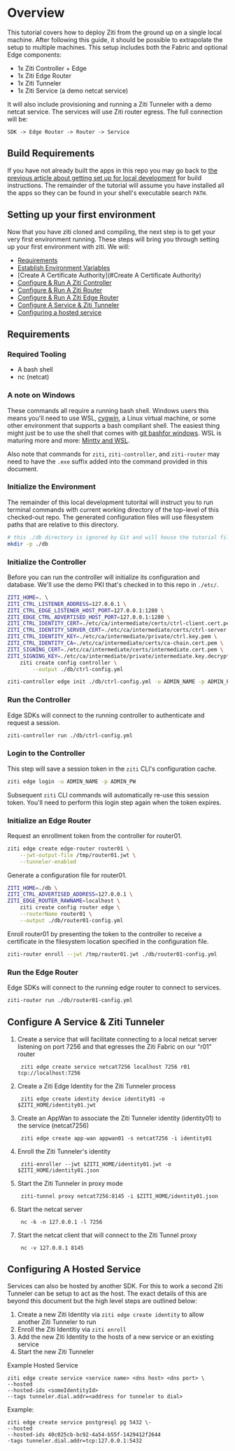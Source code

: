 # Overview

This tutorial covers how to deploy Ziti from the ground up on a single local machine. After following this guide, it
should be possible to extrapolate the setup to multiple machines. This setup includes both the Fabric and optional
Edge components:

- 1x Ziti Controller + Edge
- 1x Ziti Edge Router
- 1x Ziti Tunneler
- 1x Ziti Service (a demo netcat service)

It will also include provisioning and running a Ziti Tunneler with a demo netcat service. The services will use Ziti
router egress.  The full connection will be:

    SDK -> Edge Router -> Router -> Service

## Build Requirements

If you have not already built the apps in this repo you may go back to [the previous article about getting set up for local development](./002-local-dev.md) for build instructions. The remainder of the tutorial will assume you have installed all the apps so they can be found in your shell's executable search `PATH`.

## Setting up your first environment

Now that you have ziti cloned and compiling, the next step is to get your very first
environment running.  These steps will bring you through setting up your first environment
with ziti. We will:

- [Requirements](#Requirements)
- [Establish Environment Variables](#Establish-Environment-Variables)
- [Create A Certificate Authority](#Create A Certificate Authority)
- [Configure & Run A Ziti Controller](#Configure-&-Run-A-Ziti-Controller)
- [Configure & Run A Ziti Router](#Configure-&-Run-A-Ziti-Router)
- [Configure & Run A Ziti Edge Router](#Configure-&-Run-A-Ziti-Edge-Router)
- [Configure A Service & Ziti Tunneler](#Configure-A-Service-&-Ziti-Tunneler)
- [Configuring a hosted service](#Configuring-A-Hosted-Service)

## Requirements

### Required Tooling

- A bash shell
- nc (netcat)

### A note on Windows

These commands all require a running bash shell. Windows users this means you'll need to use
WSL, [cygwin](https://www.cygwin.com/), a Linux virtual machine, or some other environment that supports a bash compliant
shell. The easiest thing might just be to use the shell that comes with [git bashfor windows](https://gitforwindows.org/).
WSL is maturing more and more: [Mintty and WSL](https://github.com/mintty/wsltty).

Also note that commands for `ziti`, `ziti-controller`, and `ziti-router` may need to have the `.exe`
suffix added into the command provided in this document.

### Initialize the Environment

The remainder of this local development tutorital will instruct you to run terminal commands with current working directory of the top-level of this checked-out repo. The generated configuration files will use filesystem paths that are relative to this directory.

```bash
# this ./db directory is ignored by Git and will house the tutorial files
mkdir -p ./db
```

### Initialize the Controller

Before you can run the controller will initialize its configuration and database. We'll use the demo PKI that's checked in to this repo in `./etc/`.

```bash
ZITI_HOME=. \                              
ZITI_CTRL_LISTENER_ADDRESS=127.0.0.1 \
ZITI_CTRL_EDGE_LISTENER_HOST_PORT=127.0.0.1:1280 \
ZITI_EDGE_CTRL_ADVERTISED_HOST_PORT=127.0.0.1:1280 \
ZITI_CTRL_IDENTITY_CERT=./etc/ca/intermediate/certs/ctrl-client.cert.pem \
ZITI_CTRL_IDENTITY_SERVER_CERT=./etc/ca/intermediate/certs/ctrl-server.cert.pem \
ZITI_CTRL_IDENTITY_KEY=./etc/ca/intermediate/private/ctrl.key.pem \
ZITI_CTRL_IDENTITY_CA=./etc/ca/intermediate/certs/ca-chain.cert.pem \
ZITI_SIGNING_CERT=./etc/ca/intermediate/certs/intermediate.cert.pem \
ZITI_SIGNING_KEY=./etc/ca/intermediate/private/intermediate.key.decrypted.pem \
    ziti create config controller \
        --output ./db/ctrl-config.yml
```

```bash
ziti-controller edge init ./db/ctrl-config.yml -u ADMIN_NAME -p ADMIN_PW
```

### Run the Controller

Edge SDKs will connect to the running controller to authenticate and request a session.

```bash
ziti-controller run ./db/ctrl-config.yml
```

### Login to the Controller

This step will save a session token in the `ziti` CLI's configuration cache.

```bash
ziti edge login -u ADMIN_NAME -p ADMIN_PW
```

Subsequent `ziti` CLI commands will automatically re-use this session token. You'll need to perform this login step again when the token expires.

### Initialize an Edge Router

Request an enrollment token from the controller for router01.

```bash
ziti edge create edge-router router01 \
    --jwt-output-file /tmp/router01.jwt \
    --tunneler-enabled
```

Generate a configuration file for router01.

```bash
ZITI_HOME=./db \
ZITI_CTRL_ADVERTISED_ADDRESS=127.0.0.1 \
ZITI_EDGE_ROUTER_RAWNAME=localhost \
    ziti create config router edge \
    --routerName router01 \
    --output ./db/router01-config.yml
```

Enroll router01 by presenting the token to the controller to receive a certificate in the filesystem location specified in the configuration file.

```bash
ziti-router enroll --jwt /tmp/router01.jwt ./db/router01-config.yml
```

### Run the Edge Router

Edge SDKs will connect to the running edge router to connect to services.

```bash
ziti-router run ./db/router01-config.yml
```

## Configure A Service & Ziti Tunneler

1. Create a service that will facilitate connecting to a local netcat server listening on port 7256 and that egresses
the Ziti Fabric on our "r01" router

        ziti edge create service netcat7256 localhost 7256 r01 tcp://localhost:7256

1. Create a Ziti Edge Identity for the Ziti Tunneler process

        ziti edge create identity device identity01 -o $ZITI_HOME/identity01.jwt

1. Create an AppWan to associate the Ziti Tunneler identity (identity01) to the service (netcat7256)

        ziti edge create app-wan appwan01 -s netcat7256 -i identity01

1. Enroll the Ziti Tunneler's identity

        ziti-enroller --jwt $ZITI_HOME/identity01.jwt -o $ZITI_HOME/identity01.json

1. Start the Ziti Tunneler in proxy mode

        ziti-tunnel proxy netcat7256:8145 -i $ZITI_HOME/identity01.json

1. Start the netcat server

        nc -k -n 127.0.0.1 -l 7256

1. Start the netcat client that will connect to the Ziti Tunnel proxy

        nc -v 127.0.0.1 8145

## Configuring A Hosted Service

Services can also be hosted by another SDK. For this to work a second Ziti Tunneler can be setup to act as the host. The
exact details of this are beyond this document but the high level steps are outlined below:

1. Create a new Ziti Identity via `ziti edge create identity` to allow another Ziti Tunneler to run
1. Enroll the Ziti Identitiy via `ziti enroll`
1. Add the new Ziti Identity to the hosts of a new service or an existing service
1. Start the new Ziti Tunneler

Example Hosted Service

    ziti edge create service <service name> <dns host> <dns port> \
    --hosted
    --hosted-ids <someIdentityId>
    --tags tunneler.dial.addr=<address for tunneler to dial>

Example:

    ziti edge create service postgresql pg 5432 \-
    --hosted
    --hosted-ids 40c025cb-bc92-4a54-b55f-1429412f2644
    -tags tunneler.dial.addr=tcp:127.0.0.1:5432
